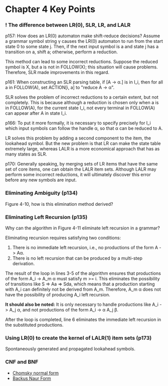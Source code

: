 # Chapter 4 Key Points

### ! The difference between LR(0), SLR, LR, and LALR

p157: How does an LR(0) automaton make shift-reduce decisions? Assume a grammar symbol string γ causes the LR(0) automaton to run from the start state 0 to some state j. Then, if the next input symbol is a and state j has a transition on a, shift a; otherwise, perform a reduction.

This method can lead to some incorrect reductions. Suppose the reduced symbol is X, but a is not in FOLLOW(X); this situation will cause problems. Therefore, SLR made improvements in this regard.

p161: When constructing an SLR parsing table, if [A -> α.] is in I_i, then for all a in FOLLOW(A), set ACTION[i, a] to "reduce A -> α".

SLR solves the problem of incorrect reductions to a certain extent, but not completely. This is because although a reduction is chosen only when a is in FOLLOW(A), for the current state I_i, not every terminal in FOLLOW(A) can appear after A in state I_i.

p166: To put it more formally, it is necessary to specify precisely for I_i which input symbols can follow the handle α, so that α can be reduced to A.

LR solves this problem by adding a second component to the item, the lookahead symbol. But the new problem is that LR can make the state table extremely large, whereas LALR is a more economical approach that has as many states as SLR.

p170: Generally speaking, by merging sets of LR items that have the same set of core items, one can obtain the LALR item sets. Although LALR may perform some incorrect reductions, it will ultimately discover this error before any new symbols are input.

### Eliminating Ambiguity (p134)

Figure 4-10, how is this elimination method derived?

### Eliminating Left Recursion (p135)

Why can the algorithm in Figure 4-11 eliminate left recursion in a grammar?

Eliminating recursion requires satisfying two conditions:

1.  There is no immediate left recursion, i.e., no productions of the form A -> Aα.
2.  There is no left recursion that can be produced by a multi-step derivation.

The result of the loop in lines 3-5 of the algorithm ensures that productions of the form A_i -> A_m α must satisfy m >= i. This eliminates the possibility of transitions like S => Aa => Sda, which means that a production starting with A_i can definitely not be derived from A_m. Therefore, A_m α does not have the possibility of producing A_i left recursion.

**It should also be noted:** It is only necessary to handle productions like A_i -> A_j α, and not productions of the form A_i -> α A_j β.

After the loop is completed, line 6 eliminates the immediate left recursion in the substituted productions.

### Using LR(0) to create the kernel of LALR(1) item sets (p173)

Spontaneously generated and propagated lookahead symbols.

### CNF and BNF

- [Chomsky normal form](http://en.wikipedia.org/wiki/Chomsky_normal_form)
- [Backus Naur Form](https://en.wikipedia.org/wiki/Backus%E2%80%93Naur_Form)